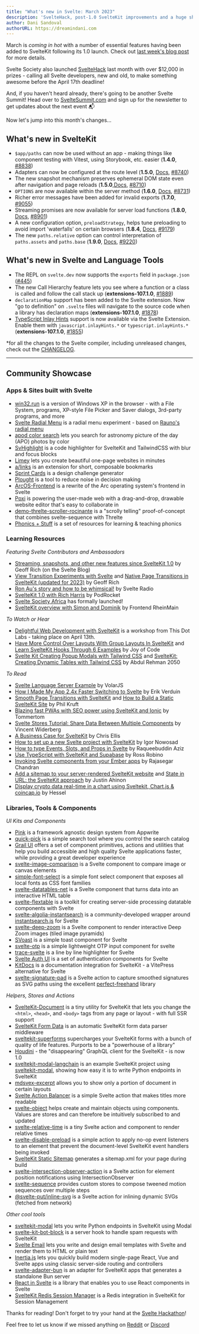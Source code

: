 ```yaml
---
title: "What's new in Svelte: March 2023"
description: 'SvelteHack, post-1.0 SvelteKit improvements and a huge showcase'
author: Dani Sandoval
authorURL: https://dreamindani.com
---
```


March is _coming in hot_ with a number of essential features having been added to SvelteKit following its 1.0 launch. Check out [last week's blog post](/blog/streaming-snapshots-sveltekit) for more details.

Svelte Society also launched [SvelteHack](https://hack.sveltesociety.dev/) last month with over $12,000 in prizes - calling all Svelte developers, new and old, to make something awesome before the April 17th deadline!

And, if you haven't heard already, there's going to be another Svelte Summit! Head over to [SvelteSummit.com](https://www.sveltesummit.com/) and sign up for the newsletter to get updates about the next event 📬

Now let's jump into this month's changes...

## What's new in SvelteKit

- `$app/paths` can now be used without an app - making things like component testing with Vitest, using Storybook, etc. easier (**1.4.0**, [#8838](https://github.com/sveltejs/kit/pull/8838))
- Adapters can now be configured at the route level (**1.5.0**, [Docs](/docs/kit/page-options#config), [#8740](https://github.com/sveltejs/kit/pull/8740))
- The new snapshot mechanism preserves ephemeral DOM state even after navigation and page reloads (**1.5.0**,[Docs](/docs/kit/snapshots), [#8710](https://github.com/sveltejs/kit/pull/8710))
- `OPTIONS` are now available within the server method (**1.6.0**, [Docs](/docs/kit/routing#server), [#8731](https://github.com/sveltejs/kit/pull/8731))
- Richer error messages have been added for invalid exports (**1.7.0**, [#9055](https://github.com/sveltejs/kit/pull/9055))
- Streaming promises are now available for server load functions (**1.8.0**, [Docs](/docs/kit/load#Streaming-with-promises), [#8901](https://github.com/sveltejs/kit/pull/8901))
- A new configuration option, `preloadStrategy`, helps tune preloading to avoid import 'waterfalls' on certain browsers (**1.8.4**, [Docs](/docs/kit/configuration#output), [#9179](https://github.com/sveltejs/kit/pull/9179))
- The new `paths.relative` option can control interpretation of `paths.assets` and `paths.base` (**1.9.0**, [Docs](/docs/kit/configuration#paths), [#9220](https://github.com/sveltejs/kit/pull/9220))

## What's new in Svelte and Language Tools

- The REPL on `svelte.dev` now supports the `exports` field in `package.json` ([#445](https://github.com/sveltejs/sites/pull/445))
- The new Call Hierarchy feature lets you see where a function or a class is called and follow the call stack up (**extensions-107.1.0**, [#1889](https://github.com/sveltejs/language-tools/pull/1889))
- `declarationMap` support has been added to the Svelte extension. Now "go to definition" on `.svelte` files will navigate to the source code when a library has declaration maps (**extensions-107.1.0**, [#1878](https://github.com/sveltejs/language-tools/pull/1878))
- [TypeScript Inlay Hints](https://code.visualstudio.com/docs/typescript/typescript-editing#_inlay-hints) support is now available via the Svelte Extension. Enable them with `javascript.inlayHints.*` or `typescript.inlayHints.*` (**extensions-107.1.0**, [#1855](https://github.com/sveltejs/language-tools/pull/1855))

\*for all the changes to the Svelte compiler, including unreleased changes, check out the [CHANGELOG](https://github.com/sveltejs/svelte/blob/master/CHANGELOG.md).

---

## Community Showcase

### Apps & Sites built with Svelte

- [win32.run](https://github.com/ducbao414/win32.run) is a version of Windows XP in the browser - with a File System, programs, XP-style File Picker and Saver dialogs, 3rd-party programs, and more
- [Svelte Radial Menu](https://github.com/tglide/svelte-radial-menu) is a radial menu experiment - based on [Rauno's radial menu](https://rauno.me/craft/radial-menu)
- [apod color search](https://github.com/brycedorn/apod-color-search) lets you search for astronomy picture of the day (APO) photos by color
- [SvHighlight](https://www.reddit.com/r/sveltejs/comments/10pvqfm/svhighlight_a_code_highlighter_for_sveltekit_and/) is a code highlighter for SvelteKit and TailwindCSS with blur and focus blocks
- [Limey](https://limey.io/) lets you create beautiful one-page websites in minutes
- [a/links](https://a-links.io/) is an extension for short, composable bookmarks
- [Sprint Cards](https://sprint.cards) is a design challenge generator
- [Plought](https://github.com/rossrobino/plought) is a tool to reduce noise in decision making
- [ArcOS-Frontend](https://github.com/IzK-ArcOS/ArcOS-Frontend) is a rewrite of the Arc operating system's frontend in Svelte
- [Poxi](https://poxi.page) is powering the user-made web with a drag-and-drop, drawable website editor that's easy to collaborate in
- [demo-threlte-scroller-rocinante](https://twitter.com/a_warnes/status/1629235313808744449) is a "scrolly telling" proof-of-concept that combines svelte-sequence with Threlte
- [Phonics + Stuff](https://www.phonicsandstuff.com/) is a set of resources for learning & teaching phonics

### Learning Resources

_Featuring Svelte Contributors and Ambassadors_

- [Streaming, snapshots, and other new features since SvelteKit 1.0](/blog/streaming-snapshots-sveltekit) by Geoff Rich (on the Svelte Blog)
- [View Transition Experiments with Svelte](https://geoffrich.net/posts/view-transition-experiments/) and [Native Page Transitions in SvelteKit (updated for 2023)](https://geoffrich.net/posts/page-transitions-1/) by Geoff Rich
- [Ron Au's story and how to be whimsical!](https://www.svelteradio.com/episodes/ron-aus-story-and-how-to-be-whimsical) by Svelte Radio
- [SvelteKit 1.0 with Rich Harris](https://podrocket.logrocket.com/sveltekit) by PodRocket
- [Svelte Society Africa](https://twitter.com/SvelteAfrica/status/1620526757593116672?s=20) has formally launched!
- [SvelteKit overview with Simon and Dominik](https://www.youtube.com/watch?v=CiOigf4FbNg) by Frontend RheinMain

_To Watch or Hear_

- [Delightful Web Development with SvelteKit](https://workshops.thisdot.co/learn/developing-with-sveltekit) is a workshop from This Dot Labs - taking place on April 13th.
- [Have More Control Over Layouts With Group Layouts In SvelteKit](https://www.youtube.com/watch?v=9UpaKEVuErs) and [Learn SvelteKit Hooks Through 6 Examples](https://www.youtube.com/watch?v=Kzrz7GZ9pIg) by Joy of Code
- [Svelte Kit Creating Popup Modals with Tailwind CSS](https://www.youtube.com/watch?v=qI4-q7SA7uM) and [SvelteKit: Creating Dynamic Tables with Tailwind CSS](https://www.youtube.com/watch?v=QqoYrdzoSSk) by Abdul Rehman 2050

_To Read_

- [Svelte Language Server Example](https://github.com/volarjs/svelte-language-tools) by VolarJS
- [How I Made My App 2.4x Faster Switching to Svelte](https://blog.flotes.app/posts/flotes-2x-faster) by Erik Verduin
- [Smooth Page Transitions with SvelteKit](https://www.philkruft.dev/blog/smooth-page-transitions-with-sveltekit/) and [How to Build a Static SvelteKit Site](https://www.philkruft.dev/blog/how-to-build-a-static-sveltekit-site/) by Phil Kruft
- [Blazing fast PWAs with SEO power using SvelteKit and Ionic](https://ionic.io/blog/pwas-using-sveltekit-and-ionic) by Tommertom
- [Svelte Stores Tutorial: Share Data Between Multiple Components](https://learnjavascripts.com/development/web-development/frameworks/svelte/svelte-stores-tutorial-share-data-between-multiple-components/) by Vincent Widerberg
- [A Business Case for SvelteKit](https://elliscs.hashnode.dev/a-business-case-for-sveltekit) by Chris Ellis
- [How to set up a new Svelte project with SvelteKit](https://www.inow.dev/how-to-set-up-a-new-svelte-project-with-sveltekit/) by Igor Nowosad
- [How to type Events, Slots, and Props in Svelte](https://raqueebuddinaziz.com/blog/svelte-type-events-slots-and-props/) by Raqueebuddin Aziz
- [Use TypeScript with SvelteKit and Supabase](https://blog.robino.dev/posts/supabase-sveltekit) by Ross Robino
- [Invoking Svelte components from your Ember apps](https://dev.to/rajasegar/invoking-svelte-components-from-your-ember-apps-58h5) by Rajasegar Chandran
- [Add a sitemap to your server-rendered SvelteKit website](https://www.okupter.com/blog/sitemap-server-side-rendered-sveltekit-website) and [State in URL: the SvelteKit approach](https://www.okupter.com/blog/state-in-url-the-sveltekit-approach) by Justin Ahinon
- [Display crypto data real-time in a chart using Sveltekit, Chart.js & coincap.io](https://medium.com/@Heesel/display-crypto-data-real-time-in-a-chart-using-sveltekit-chart-js-coincap-io-70b90d3aac90) by Hessel

### Libraries, Tools & Components

_UI Kits and Components_

- [Pink](https://pink.appwrite.io/) is a framework agnostic design system from Appwrite
- [quick-pick](https://github.com/arabisaldrin/quick-pick) is a simple search tool where you control the search catalog
- [Grail UI](https://github.com/grail-ui/grail-ui) offers a set of component primitives, actions and utilities that help you build accessible and high quality Svelte applications faster, while providing a great developer experience
- [svelte-image-comparison](https://www.npmjs.com/package/svelte-image-comparison) is a Svelte component to compare image or canvas elements
- [simple-font-select](https://www.npmjs.com/package/simple-font-select) is a simple font select component that exposes all local fonts as CSS font families
- [svelte-datatables-net](https://www.npmjs.com/package/svelte-datatables-net) is a Svelte component that turns data into an interactive HTML table
- [svelte-flextable](https://github.com/Parazeya/svelte-flextable) is a toolkit for creating server-side processing datatable components with Svelte
- [svelte-algolia-instantsearch](https://github.com/aymeric-giraudet/svelte-algolia-instantsearch) is a community-developed wrapper around [instantsearch.js](https://github.com/algolia/instantsearch) for Svelte
- [svelte-deep-zoom](https://www.npmjs.com/package/svelte-deep-zoom) is a Svelte component to render interactive Deep Zoom images (tiled image pyramids)
- [SVoast](https://github.com/gibbu/svoast) is a simple toast component for Svelte
- [svelte-otp](https://github.com/K4UNG/svelte-otp) is a simple lightweight OTP input component for svelte
- [trace-svelte](https://trace-svelte.vercel.app/) is a line by line highlighter for Svelte
- [Svelte Auth UI](https://github.com/multiplehats/svelte-auth-ui) is a set of authentication components for Svelte
- [KitDocs](https://github.com/svelteness/kit-docs) is a documentation integration for SvelteKit - a VitePress alternative for Svelte
- [svelte-signature-pad](https://www.npmjs.com/package/svelte-signature-pad) is a Svelte action to capture smoothed signatures as SVG paths using the excellent [perfect-freehand](https://github.com/steveruizok/perfect-freehand) library

_Helpers, Stores and Actions_

- [SvelteKit-Document](https://github.com/barvian/sveltekit-document) is a tiny utility for SvelteKit that lets you change the `<html>`, `<head>`, and `<body>` tags from any page or layout - with full SSR support
- [SvelteKit Form Data](https://github.com/stolinski/sk-form-data) is an automatic SvelteKit form data parser middleware
- [sveltekit-superforms](https://github.com/ciscoheat/sveltekit-superforms) supercharges your SvelteKit forms with a bunch of quality of life features. Purports to be a "powerhouse of a library"
- [Houdini](https://github.com/HoudiniGraphQL/houdini) - the "disappearing" GraphQL client for the SvelteKit - is now 1.0
- [sveltekit-modal-langchain](https://github.com/semicognitive/sveltekit-modal-langchain) is an example SvelteKit project using [sveltekit-modal](https://github.com/semicognitive/sveltekit-modal), showing how easy it is to write Python endpoints in SvelteKit
- [mdsvex-excerpt](https://www.npmjs.com/package/mdsvex-excerpt) allows you to show only a portion of document in certain layouts
- [Svelte Action Balancer](https://www.npmjs.com/package/svelte-action-balancer) is a simple Svelte action that makes titles more readable
- [svelte-object](https://github.com/Refzlund/svelte-object) helps create and maintain objects using components. Values are stores and can therefore be intuitively subscribed to and updated
- [svelte-relative-time](https://www.npmjs.com/package/svelte-relative-time) is a tiny Svelte action and component to render relative times
- [svelte-disable-preload](https://www.npmjs.com/package/svelte-disable-preload) is a simple action to apply no-op event listeners to an element that prevent the document-level SvelteKit event handlers being invoked
- [SvelteKit Static Sitemap](https://github.com/tlaundal/sveltekit-static-sitemap) generates a sitemap.xml for your page during build
- [svelte-intersection-observer-action](https://www.npmjs.com/package/svelte-intersection-observer-action) is a Svelte action for element position notifications using IntersectionObserver
- [svelte-sequence](https://github.com/AlexWarnes/svelte-sequence) provides custom stores to compose tweened motion sequences over multiple steps
- [@svelte-put/inline-svg](https://github.com/vnphanquang/svelte-put/tree/main/packages/actions/inline-svg) is a Svelte action for inlining dynamic SVGs (fetched from network)

_Other cool tools_

- [sveltekit-modal](https://github.com/semicognitive/sveltekit-modal) lets you write Python endpoints in SvelteKit using Modal
- [svelte-kit-bot-block](https://www.npmjs.com/package/svelte-kit-bot-block) is a server hook to handle spam requests with SvelteKit
- [Svelte Email](https://github.com/carstenlebek/svelte-email) lets you write and design email templates with Svelte and render them to HTML or plain text
- [Inertia.js](https://github.com/inertiajs/inertia) lets you quickly build modern single-page React, Vue and Svelte apps using classic server-side routing and controllers
- [svelte-adapter-bun](https://github.com/gornostay25/svelte-adapter-bun) is an adapter for SvelteKit apps that generates a standalone Bun server
- [React in Svelte](https://github.com/frontline-hq/react-in-svelte) is a library that enables you to use React components in Svelte
- [SvelteKit Redis Session Manager](https://github.com/etherCorps/SK-Redis-SessionManager) is a Redis integration in SvelteKit for Session Management

Thanks for reading! Don't forget to try your hand at the [Svelte Hackathon](https://hack.sveltesociety.dev/)!

Feel free to let us know if we missed anything on [Reddit](https://www.reddit.com/r/sveltejs/) or [Discord](https://discord.gg/svelte)
